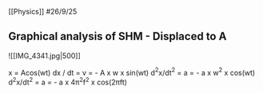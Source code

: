 [[Physics]]
#26/9/25
## Graphical analysis of SHM - Displaced to A
![[IMG_4341.jpg|500]]

x = Acos(wt)
dx / dt = v = - A x w x sin(wt)
d$^2$x/dt$^2$ = a = - a x w$^2$ x cos(wt)
d$^2$x/dt$^2$ = a = - a x 4π$^2$f$^2$ x cos(2πft)